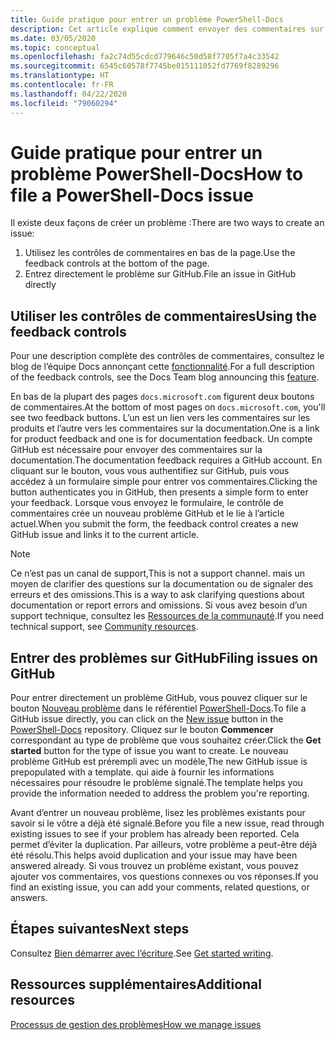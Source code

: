 ```yaml
---
title: Guide pratique pour entrer un problème PowerShell-Docs
description: Cet article explique comment envoyer des commentaires sur la documentation de PowerShell.
ms.date: 03/05/2020
ms.topic: conceptual
ms.openlocfilehash: fa2c74d55cdcd779646c50d58f7705f7a4c33542
ms.sourcegitcommit: 6545c60578f7745be015111052fd7769f8289296
ms.translationtype: HT
ms.contentlocale: fr-FR
ms.lasthandoff: 04/22/2020
ms.locfileid: "79060294"
---
```

# <a name="how-to-file-a-powershell-docs-issue"></a><span data-ttu-id="340d5-103">Guide pratique pour entrer un problème PowerShell-Docs</span><span class="sxs-lookup"><span data-stu-id="340d5-103">How to file a PowerShell-Docs issue</span></span>

<span data-ttu-id="340d5-104">Il existe deux façons de créer un problème :</span><span class="sxs-lookup"><span data-stu-id="340d5-104">There are two ways to create an issue:</span></span>

1. <span data-ttu-id="340d5-105">Utilisez les contrôles de commentaires en bas de la page.</span><span class="sxs-lookup"><span data-stu-id="340d5-105">Use the feedback controls at the bottom of the page.</span></span>
1. <span data-ttu-id="340d5-106">Entrez directement le problème sur GitHub.</span><span class="sxs-lookup"><span data-stu-id="340d5-106">File an issue in GitHub directly</span></span>

## <a name="using-the-feedback-controls"></a><span data-ttu-id="340d5-107">Utiliser les contrôles de commentaires</span><span class="sxs-lookup"><span data-stu-id="340d5-107">Using the feedback controls</span></span>

<span data-ttu-id="340d5-108">Pour une description complète des contrôles de commentaires, consultez le blog de l’équipe Docs annonçant cette [fonctionnalité][feedback].</span><span class="sxs-lookup"><span data-stu-id="340d5-108">For a full description of the feedback controls, see the Docs Team blog announcing this [feature][feedback].</span></span>

<span data-ttu-id="340d5-109">En bas de la plupart des pages `docs.microsoft.com` figurent deux boutons de commentaires.</span><span class="sxs-lookup"><span data-stu-id="340d5-109">At the bottom of most pages on `docs.microsoft.com`, you'll see two feedback buttons.</span></span> <span data-ttu-id="340d5-110">L’un est un lien vers les commentaires sur les produits et l’autre vers les commentaires sur la documentation.</span><span class="sxs-lookup"><span data-stu-id="340d5-110">One is a link for product feedback and one is for documentation feedback.</span></span> <span data-ttu-id="340d5-111">Un compte GitHub est nécessaire pour envoyer des commentaires sur la documentation.</span><span class="sxs-lookup"><span data-stu-id="340d5-111">The documentation feedback requires a GitHub account.</span></span> <span data-ttu-id="340d5-112">En cliquant sur le bouton, vous vous authentifiez sur GitHub, puis vous accédez à un formulaire simple pour entrer vos commentaires.</span><span class="sxs-lookup"><span data-stu-id="340d5-112">Clicking the button authenticates you in GitHub, then presents a simple form to enter your feedback.</span></span> <span data-ttu-id="340d5-113">Lorsque vous envoyez le formulaire, le contrôle de commentaires crée un nouveau problème GitHub et le lie à l’article actuel.</span><span class="sxs-lookup"><span data-stu-id="340d5-113">When you submit the form, the feedback control creates a new GitHub issue and links it to the current article.</span></span>

> [!NOTE]
> <span data-ttu-id="340d5-114">Ce n’est pas un canal de support,</span><span class="sxs-lookup"><span data-stu-id="340d5-114">This is not a support channel.</span></span> <span data-ttu-id="340d5-115">mais un moyen de clarifier des questions sur la documentation ou de signaler des erreurs et des omissions.</span><span class="sxs-lookup"><span data-stu-id="340d5-115">This is a way to ask clarifying questions about documentation or report errors and omissions.</span></span> <span data-ttu-id="340d5-116">Si vous avez besoin d’un support technique, consultez les [Ressources de la communauté](../community-support.md).</span><span class="sxs-lookup"><span data-stu-id="340d5-116">If you need technical support, see [Community resources](../community-support.md).</span></span>

## <a name="filing-issues-on-github"></a><span data-ttu-id="340d5-117">Entrer des problèmes sur GitHub</span><span class="sxs-lookup"><span data-stu-id="340d5-117">Filing issues on GitHub</span></span>

<span data-ttu-id="340d5-118">Pour entrer directement un problème GitHub, vous pouvez cliquer sur le bouton [Nouveau problème][new-issue] dans le référentiel [PowerShell-Docs][docs-issues].</span><span class="sxs-lookup"><span data-stu-id="340d5-118">To file a GitHub issue directly, you can click on the [New issue][new-issue] button in the [PowerShell-Docs][docs-issues] repository.</span></span> <span data-ttu-id="340d5-119">Cliquez sur le bouton **Commencer** correspondant au type de problème que vous souhaitez créer.</span><span class="sxs-lookup"><span data-stu-id="340d5-119">Click the **Get started** button for the type of issue you want to create.</span></span> <span data-ttu-id="340d5-120">Le nouveau problème GitHub est prérempli avec un modèle,</span><span class="sxs-lookup"><span data-stu-id="340d5-120">The new GitHub issue is prepopulated with a template.</span></span> <span data-ttu-id="340d5-121">qui aide à fournir les informations nécessaires pour résoudre le problème signalé.</span><span class="sxs-lookup"><span data-stu-id="340d5-121">The template helps you provide the information needed to address the problem you're reporting.</span></span>

<span data-ttu-id="340d5-122">Avant d’entrer un nouveau problème, lisez les problèmes existants pour savoir si le vôtre a déjà été signalé.</span><span class="sxs-lookup"><span data-stu-id="340d5-122">Before you file a new issue, read through existing issues to see if your problem has already been reported.</span></span> <span data-ttu-id="340d5-123">Cela permet d’éviter la duplication. Par ailleurs, votre problème a peut-être déjà été résolu.</span><span class="sxs-lookup"><span data-stu-id="340d5-123">This helps avoid duplication and your issue may have been answered already.</span></span> <span data-ttu-id="340d5-124">Si vous trouvez un problème existant, vous pouvez ajouter vos commentaires, vos questions connexes ou vos réponses.</span><span class="sxs-lookup"><span data-stu-id="340d5-124">If you find an existing issue, you can add your comments, related questions, or answers.</span></span>

## <a name="next-steps"></a><span data-ttu-id="340d5-125">Étapes suivantes</span><span class="sxs-lookup"><span data-stu-id="340d5-125">Next steps</span></span>

<span data-ttu-id="340d5-126">Consultez [Bien démarrer avec l’écriture](get-started-writing.md).</span><span class="sxs-lookup"><span data-stu-id="340d5-126">See [Get started writing](get-started-writing.md).</span></span>

## <a name="additional-resources"></a><span data-ttu-id="340d5-127">Ressources supplémentaires</span><span class="sxs-lookup"><span data-stu-id="340d5-127">Additional resources</span></span>

[<span data-ttu-id="340d5-128">Processus de gestion des problèmes</span><span class="sxs-lookup"><span data-stu-id="340d5-128">How we manage issues</span></span>](managing-issues.md)

<!-- reference links -->
[feedback]: /teamblog/a-new-feedback-system-is-coming-to-docs
[new-issue]: https://github.com/MicrosoftDocs/PowerShell-Docs/issues/new/choose
[docs-issues]: https://github.com/MicrosoftDocs/PowerShell-Docs/issues

